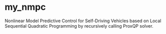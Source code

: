 # my_nmpc
Nonlinear Model Predictive Control for Self-Driving Vehicles based on Local Sequential Quadratic Programming by recursively calling ProxQP solver.
